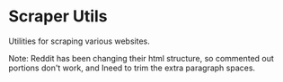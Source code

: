 # Scraper Utils
Utilities for scraping various websites.

Note: Reddit has been changing their html structure, so commented out portions don't work, and Ineed to trim the extra paragraph spaces.